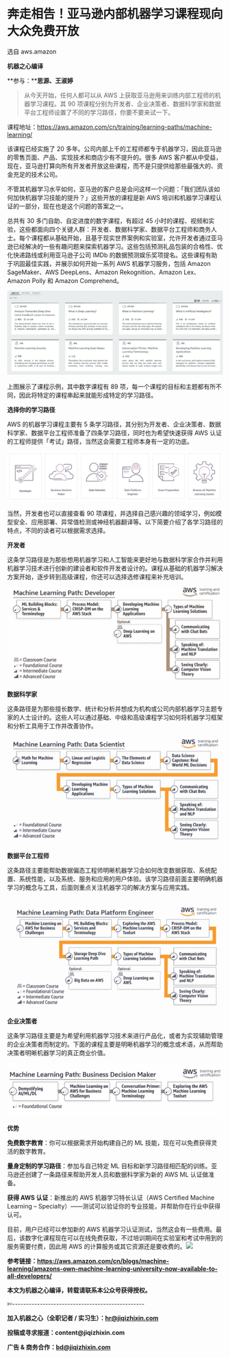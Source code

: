 # 奔走相告！亚马逊内部机器学习课程现向大众免费开放

选自 aws.amazon

**机器之心编译**

**参与：****思源、王淑婷**

> 从今天开始，任何人都可以从 AWS 上获取亚马逊用来训练内部工程师的机器学习课程。其 90 项课程分别为开发者、企业决策者、数据科学家和数据平台工程师设置了不同的学习路径，你要不要来试一下。

课程地址：https://aws.amazon.com/cn/training/learning-paths/machine-learning/

该课程已经实施了 20 多年。公司内部上千的工程师都专于机器学习，因此亚马逊的零售页面、产品、实现技术和商店少有不提升的。很多 AWS 客户都从中受益，现在，亚马逊打算向所有开发者开放这些课程，而不是只提供给那些最强大的、资金充足的技术公司。

<mp-miniprogram class="miniprogram_element" data-miniprogram-appid="wxf424e2f3e2f94500" data-miniprogram-path="pages/institution/institution?id=02bd5504-054e-4aed-b4cb-5fed6ac8154a&amp;from=weapp" data-miniprogram-nickname="机器之心 Synced" data-miniprogram-avatar="http://mmbiz.qpic.cn/mmbiz_png/f3g058loLBj0Pib4UhuCFagffSB1RHImwskFzvic6mSp2LDhuerbXxeqqv0b63wSt2Pas7MicNWIcia358rlnhiaVag/640?wx_fmt=png&amp;wxfrom=200" data-miniprogram-title="AWS" data-miniprogram-imageurl="http://mmbiz.qpic.cn/mmbiz_jpg/KmXPKA19gWicIiaDNSktzJ9lNn22cqKlibXlbK5CueKWjyyZUf0uLibG9DS5oP6aoL9a7xq2SvtMSJyZUXep5sSQmQ/0?wx_fmt=jpeg"></mp-miniprogram>

不管其机器学习水平如何，亚马逊的客户总是会问这样一个问题：「我们团队该如何加快机器学习技能的提升？」这些开放的课程是新 AWS 培训和机器学习课程认证的一部分，现在也是这个问题的答案之一。

总共有 30 多门自助、自定进度的数字课程，有超过 45 小时的课程、视频和实验，这些都面向四个关键人群：开发者、数据科学家、数据平台工程师和商务人士。每个课程都从基础开始，且基于现实世界案例和实验室，允许开发者通过亚马逊已经解决的一些有趣问题来探索机器学习。这些包括预测礼品包装的合格性、优化快递路线或利用亚马逊子公司 IMDb 的数据预测娱乐奖项提名。这些课程有助于巩固最佳实践，并展示如何开始一系列 AWS 机器学习服务，包括 Amazon SageMaker、AWS DeepLens、Amazon Rekognition、Amazon Lex、Amazon Polly 和 Amazon Comprehend。

![](img/622f2e4a9ab34c56886fa7ef97948daa-fs8.png)

上图展示了课程示例，其中数字课程有 89 项，每一个课程的目标和主题都有所不同，因此将特定的课程串起来就能形成特定的学习路径。

**选择你的学习路径**

AWS 的机器学习课程主要有 5 条学习路径，其分别为开发者、企业决策者、数据科学家、数据平台工程师准备了四条学习路径，同时也为希望快速获得 AWS 认证的工程师提供「考试」路径，当然这会需要工程师本身有一定的功底。

![](img/61e49089244cec4a2816f75cc29730ff-fs8.png)

当然，开发者也可以直接查看 90 项课程，并选择自己感兴趣的领域学习，例如模型安全、应用部署、异常值检测或神经机器翻译等。以下简要介绍了各学习路径的特点，不同的读者可以根据需求选择。

**开发者**

这条学习路径是为那些想用机器学习和人工智能来更好地与数据科学家合作并利用机器学习技术进行创新的建设者和软件开发者设计的。课程从基础的机器学习解决方案开始，逐步转到高级课程，你还可以选择选修课程来补充培训。

![](img/986df2b7a127665eb1fc3f9580336992-fs8.png)

**数据科学家**

这条路径是为那些擅长数学、统计和分析并想成为机构或公司内部机器学习主题专家的人士设计的。这些人可以通过基础、中级和高级课程学习如何将机器学习框架和分析工具用于工作并改善协作。

![](img/5a899f15055adb3923b5a412795c665e-fs8.png)

**数据平台工程师**

这条路径主要能帮助数据偏态工程师明晰机器学习会如何改变数据获取、系统配置、系统性能，以及系统、服务和应用的用户体验。该学习路径前面主要明确机器学习的概念与工具，后面则重点关注机器学习的解决方案与应用实践。

![](img/6750646ce109564a6f25cb151de419a1-fs8.png)

**企业决策者**

这条学习路径主要是为希望利用机器学习技术来进行产品化，或者为实现辅助管理的企业决策者而制定的。下面的课程主要是明晰机器学习的概念或术语，从而帮助决策者明晰机器学习的真正商业价值。

![](img/e0d73a6c633d4c7753acc94d11bb04d2-fs8.png)

**优势**

**免费数字教育**：你可以根据需求开始构建自己的 ML 技能，现在可以免费获得灵活的数字教育。

**量身定制的学习路径**：参加与自己特定 ML 目标和新学习路径相匹配的训练。亚马逊还创建了一条路径来帮助开发人员和数据科学家为新的 AWS ML 认证做准备。

**获得 AWS 认证**：新推出的 AWS 机器学习特长认证（AWS Certified Machine Learning – Specialty）——测试可以验证你的专业技能，并帮助你在行业中获得认可。

目前，用户已经可以参加新的 AWS 机器学习认证测试，当然这会有一些费用。最后，该数字化课程现在可以在线免费获取，不过培训期间在实验室和考试中用到的服务需要付费，因此用 AWS 的计算服务或其它资源还是要收费的。****![](img/2d1c94eb4a4ba15f356c96c72092e02b-fs8.png)****

****参考链接：https://aws.amazon.com/cn/blogs/machine-learning/amazons-own-machine-learning-university-now-available-to-all-developers/****

****本文为机器之心编译，**转载请联系本公众号获得授权****。**

✄------------------------------------------------

**加入机器之心（全职记者 / 实习生）：hr@jiqizhixin.com**

**投稿或寻求报道：**content**@jiqizhixin.com**

**广告 & 商务合作：bd@jiqizhixin.com**